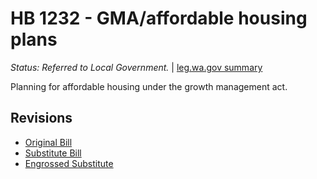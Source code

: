 # HB 1232 - GMA/affordable housing plans
*Status: Referred to Local Government.* | [leg.wa.gov summary](https://app.leg.wa.gov/billsummary?BillNumber=1232&Year=2021)

Planning for affordable housing under the growth management act.

## Revisions
* [Original Bill](1/)
* [Substitute Bill](S/)
* [Engrossed Substitute](S.E/)